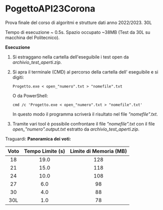 # PogettoAPI23Corona
Prova finale del corso di algoritmi e strutture dati anno 2022/2023. 30L

Tempo di esecuzione ~ 0.5s. Spazio occupato ~38MB (Test da 30L su macchina del Politecnico).

**Esecuzione**
1. Si estraggano nella cartella dell'eseguibile i test open da *archivio_test_aperti.zip*.
2. Si apra il terminale (CMD) al percorso della cartella dell' eseguibile e si digiti:

   `Progetto.exe < open_"numero".txt > "nomefile".txt`

   O da PowerShell:

   `cmd /c 'Progetto.exe < open_"numero".txt > "nomefile".txt'`

   In questo modo il programma scriverà il risultato nel file *"nomefile".txt*.


3. Tramite vari tool è possibile confrontare il file *"nomefile".txt* con il file *open_"numero".output.txt* estratto
   da *archivio_test_aperti.zip*.

Traguardi:
**Panoramica dei voti:**

| **Voto** | **Tempo Limite (s)** | **Limite di Memoria** (MB) |
| :---: | :---: | :---: |
| 18 | 19.0 | 128 | 
| 21 | 15.0 | 118 |
| 24 | 10.0 | 108 |
| 27 | 6.0 | 98 |
| 30 | 4.0 | 88 | 
| 30L | 1.0 | 78 |

